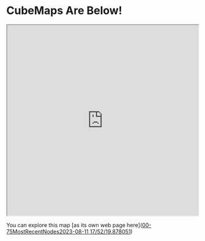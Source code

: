 # CubeMaps Are Below!

<iframe src="https://github.com/moore-austin/CubeMaps/blob/55fbbfa91f51ee9bf30bd89bd0e539d137899e98/00-75MostRecentNodes2023-08-11%2017%3A52%3A19.878051.HTML" height="500" width="500"></iframe>

You can explore this map [as its own web page here]([00-75MostRecentNodes2023-08-11 17/52/19.878051](https://github.com/moore-austin/CubeMaps/blob/55fbbfa91f51ee9bf30bd89bd0e539d137899e98/00-75MostRecentNodes2023-08-11%2017%3A52%3A19.878051.HTML))
